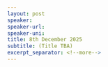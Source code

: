 ```yaml
---
layout: post
speaker:
speaker-url:
speaker-uni:
title: 8th December 2025
subtitle: (Title TBA)
excerpt_separator: <!--more-->
---
```


<p></p>


<!--more-->

